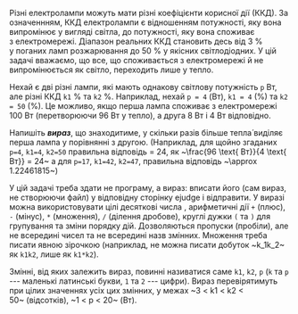 Різні електролампи можуть мати різні коефіцієнти корисної дії (ККД).
За означеннням, ККД електролампи є відношенням потужності, яку вона випромінює у&nbsp;вигляді світла, до&nbsp;потужності, яку вона споживає з&nbsp;електромережі.
Діапазон реальних ККД становить десь від 3&nbsp;% у&nbsp;поганих ламп розжарювання до&nbsp;50&nbsp;% у&nbsp;якісних світлодіодних.
У&nbsp;цій задачі вважаємо, що&nbsp;все, що&nbsp;споживається з&nbsp;електромережі й&nbsp;не випромінюється як&nbsp;світло, переходить лише у&nbsp;тепло.

Нехай є&nbsp;дві різні лампи, які мають однакову світлову потужність `p`&nbsp;Вт, але різні ККД `k1`&nbsp;% та&nbsp;`k2`&nbsp;%. Наприклад, нехай
`p = 4`&nbsp;(Вт),
`k1 = 4`&nbsp;(%)
та
`k2 = 50`&nbsp;(%).
Це можливо, якщо перша лампа споживає з&nbsp;електромережі 100&nbsp;Вт (перетворюючи 96&nbsp;Вт у&nbsp;тепло), а&nbsp;друга 8&nbsp;Вт і&nbsp;4&nbsp;Вт відповідно.

Напишіть ***вираз***, що&nbsp;знаходитиме, у&nbsp;скільки разів більше тепла́ виділяє перша лампа у&nbsp;порівнянні з&nbsp;другою. (Наприклад, для щойно згаданих
`p=4`,
`k1=4`,
`k2=50`
правильна відповідь = 24, як&nbsp;~\frac{96 \text{ Вт}}{4 \text{ Вт}} = 24~
а&nbsp;для
`p=17`,
`k1=42`,
`k2=47`,
правильна відповідь ~\approx 1.22461815~)

У&nbsp;цій задачі треба здати не&nbsp;програму, а&nbsp;вираз:
вписати його (сам вираз, не&nbsp;створюючи файл) у&nbsp;відповідну сторінку ejudge і&nbsp;відправити.
У&nbsp;виразі
можна використовувати цілі десяткові числа , арифметичні дії `+` (плюс),
`-` (мінус), `*` (множення), `/` (ділення дробове), круглі дужки `(` та&nbsp;`)`
для групування та&nbsp;зміни порядку дій.
Дозволяються пропуски (пробіли), але не&nbsp;всередині чисел та&nbsp;не&nbsp;всередині назв змінних.
Множення треба писати явною зірочкою (наприклад, не&nbsp;можна писати добуток ~k_1k_2~ як&nbsp;`k1k2`, лише як&nbsp;`k1*k2`).

Змінні, від яких залежить вираз, повинні називатися саме `k1`, `k2`, `p` (`k` та&nbsp;`p` --- маленькі латинські букви, `1` та&nbsp;`2` --- цифри).
Вираз перевірятимуть при цілих значеннях усіх цих змінних, у&nbsp;межах
~3 < k1 < k2 < 50~&nbsp;(відсотків),
~1 < p < 20~&nbsp;(Вт).

